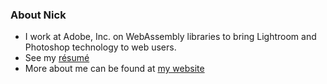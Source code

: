 ### About Nick
* I work at Adobe, Inc. on WebAssembly libraries to bring Lightroom and Photoshop technology to web users.
* See my [résumé](https://www.dropbox.com/s/t3gbgz70xags1ef/_resume.odt?dl=0)
* More about me can be found at [my website](https://www.jnickg.net/coding/)
